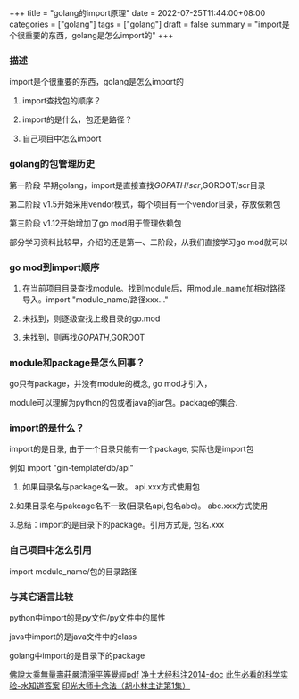 +++
title = "golang的import原理"
date = 2022-07-25T11:44:00+08:00
categories = ["golang"]
tags = ["golang"]
draft = false
summary = "import是个很重要的东西，golang是怎么import的"
+++


### 描述

import是个很重要的东西，golang是怎么import的

1. import查找包的顺序？

2. import的是什么，包还是路径？

3. 自己项目中怎么import

### golang的包管理历史

第一阶段 早期golang，import是直接查找$GOPATH/scr,$GOROOT/scr目录

第二阶段 v1.5开始采用vendor模式，每个项目有一个vendor目录，存放依赖包

第三阶段 v1.12开始增加了go mod用于管理依赖包

部分学习资料比较早，介绍的还是第一、二阶段，从我们直接学习go mod就可以

### go mod到import顺序

1. 在当前项目目录查找module。找到module后，用module_name加相对路径导入。import "module_name/路径xxx..."

2. 未找到，则逐级查找上级目录的go.mod

3. 未找到，则再找$GOPATH,$GOROOT

### module和package是怎么回事？

go只有package，并没有module的概念, go mod才引入，

module可以理解为python的包或者java的jar包。package的集合.

### import的是什么？

import的是目录, 由于一个目录只能有一个package, 实际也是import包

例如 import "gin-template/db/api"

1. 如果目录名与package名一致。 api.xxx方式使用包

2.如果目录名与pakcage名不一致(目录名api,包名abc)。 abc.xxx方式使用

3.总结：import的是目录下的package。引用方式是, 包名.xxx


### 自己项目中怎么引用

import module_name/包的目录路径


### 与其它语言比较

python中import的是py文件/py文件中的属性

java中import的是java文件中的class

golang中import的是目录下的package

[佛說大乘無量壽莊嚴清淨平等覺經pdf](http://www.sxjy360.top/page-download/)
[净土大经科注2014-doc](http://www.sxjy360.top/page-download/)
[此生必看的科学实验-水知道答案](http://www.sxjy360.top/page-download/)
[印光大师十念法（胡小林主讲第1集）](http://www.sxjy360.top/page-download/)
